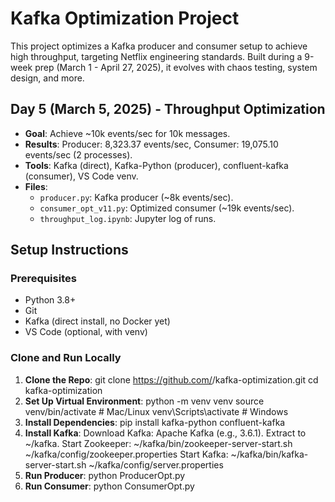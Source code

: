 # Kafka Optimization Project

This project optimizes a Kafka producer and consumer setup to achieve high throughput, targeting Netflix engineering standards. Built during a 9-week prep (March 1 - April 27, 2025), it evolves with chaos testing, system design, and more.

## Day 5 (March 5, 2025) - Throughput Optimization
- **Goal**: Achieve ~10k events/sec for 10k messages.
- **Results**: Producer: 8,323.37 events/sec, Consumer: 19,075.10 events/sec (2 processes).
- **Tools**: Kafka (direct), Kafka-Python (producer), confluent-kafka (consumer), VS Code venv.
- **Files**:
  - `producer.py`: Kafka producer (~8k events/sec).
  - `consumer_opt_v11.py`: Optimized consumer (~19k events/sec).
  - `throughput_log.ipynb`: Jupyter log of runs.

## Setup Instructions
### Prerequisites
- Python 3.8+
- Git
- Kafka (direct install, no Docker yet)
- VS Code (optional, with venv)

### Clone and Run Locally
1. **Clone the Repo**:
   git clone https://github.com/<your-username>/kafka-optimization.git
   cd kafka-optimization
2. **Set Up Virtual Environment**:
   python -m venv venv
   source venv/bin/activate  # Mac/Linux
   venv\Scripts\activate     # Windows
3. **Install Dependencies**:
   pip install kafka-python confluent-kafka
4. **Install Kafka**:
   Download Kafka: Apache Kafka (e.g., 3.6.1).
   Extract to ~/kafka.
   Start Zookeeper: ~/kafka/bin/zookeeper-server-start.sh ~/kafka/config/zookeeper.properties
   Start Kafka: ~/kafka/bin/kafka-server-start.sh ~/kafka/config/server.properties
5. **Run Producer**:
   python ProducerOpt.py
6. **Run Consumer**:
   python ConsumerOpt.py
